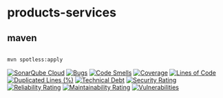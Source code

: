 # products-services

## maven

```bash

mvn spotless:apply
```
[![SonarQube Cloud](https://sonarcloud.io/images/project_badges/sonarcloud-light.svg)](https://sonarcloud.io/summary/new_code?id=rock-hu_products-services)
[![Bugs](https://sonarcloud.io/api/project_badges/measure?project=rock-hu_products-services&metric=bugs)](https://sonarcloud.io/summary/new_code?id=rock-hu_products-services)
[![Code Smells](https://sonarcloud.io/api/project_badges/measure?project=rock-hu_products-services&metric=code_smells)](https://sonarcloud.io/summary/new_code?id=rock-hu_products-services)
[![Coverage](https://sonarcloud.io/api/project_badges/measure?project=rock-hu_products-services&metric=coverage)](https://sonarcloud.io/summary/new_code?id=rock-hu_products-services)
[![Lines of Code](https://sonarcloud.io/api/project_badges/measure?project=rock-hu_products-services&metric=ncloc)](https://sonarcloud.io/summary/new_code?id=rock-hu_products-services)
[![Duplicated Lines (%)](https://sonarcloud.io/api/project_badges/measure?project=rock-hu_products-services&metric=duplicated_lines_density)](https://sonarcloud.io/summary/new_code?id=rock-hu_products-services)
[![Technical Debt](https://sonarcloud.io/api/project_badges/measure?project=rock-hu_products-services&metric=sqale_index)](https://sonarcloud.io/summary/new_code?id=rock-hu_products-services)
[![Security Rating](https://sonarcloud.io/api/project_badges/measure?project=rock-hu_products-services&metric=security_rating)](https://sonarcloud.io/summary/new_code?id=rock-hu_products-services)
[![Reliability Rating](https://sonarcloud.io/api/project_badges/measure?project=rock-hu_products-services&metric=reliability_rating)](https://sonarcloud.io/summary/new_code?id=rock-hu_products-services)
[![Maintainability Rating](https://sonarcloud.io/api/project_badges/measure?project=rock-hu_products-services&metric=sqale_rating)](https://sonarcloud.io/summary/new_code?id=rock-hu_products-services)
[![Vulnerabilities](https://sonarcloud.io/api/project_badges/measure?project=rock-hu_products-services&metric=vulnerabilities)](https://sonarcloud.io/summary/new_code?id=rock-hu_products-services)
